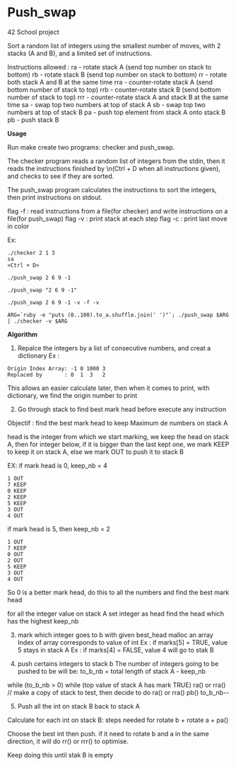

# Push_swap
42 School project

Sort a random list of integers using the smallest number of moves, with 2 stacks (A and B), and a limited set of instructions.

Instructions allowed :
ra - rotate stack A (send top number on stack to bottom)
rb - rotate stack B (send top number on stack to bottom)
rr - rotate both stack A and B at the same time
rra - counter-rotate stack A (send bottom number of stack to top)
rrb - counter-rotate stack B (send bottom number of stack to top)
rrr - counter-rotate stack A and stack B at the same time
sa - swap top two numbers at top of stack A
sb - swap top two numbers at top of stack B
pa - push top element from stack A onto stack B
pb - push stack B

**Usage**

Run make
create two programs: checker and push_swap.

The checker program reads a random list of integers from the stdin,
then it reads the instructions finished by \n(Ctrl + D when all instructions given),  and checks to see if they are sorted.

The push_swap program calculates the instructions to sort the integers, then print instructions on stdout.

flag -f : read instructions from a file(for checker) and write instructions on a file(for push_swap)
flag -v : print stack at each step
flag -c : print last move in color

Ex:
```
./checker 2 1 3
sa
<Ctrl + D>

./push_swap 2 6 9 -1

./push_swap "2 6 9 -1"

./push_swap 2 6 9 -1 -v -f -v

ARG=`ruby -e "puts (0..100).to_a.shuffle.join(' ')"`; ./push_swap $ARG | ./checker -v $ARG

```

**Algorithm**

1. Repalce the integers by a list of consecutive numbers, and creat a dictionary
Ex :
```
Origin Index Array: -1 0 1000 3
Replaced by    	  : 0  1  3   2
```

This allows an easier calculate later, then when it comes to print, with dictionary, we find the origin number to print

2. Go through stack to find best mark head before execute any instruction

Objectif : find the best mark head to keep Maximum de numbers on stack A

head is the integer from which we start marking, we keep the head on stack A, then for integer below,
if it is bigger than the last kept one, we mark KEEP to keep it on stack A,
else we mark OUT to push it to stack B

EX:
if mark head is 0, keep_nb = 4

```
1 OUT
7 KEEP
0 KEEP
2 KEEP
5 KEEP
3 OUT
4 OUT
```

if mark head is 5, then keep_nb = 2
```
1 OUT
7 KEEP
0 OUT
2 OUT
5 KEEP
3 OUT
4 OUT
```

So 0 is a better mark head, do this to all the numbers and find the best mark head

for all the integer value on stack A
	set integer as head
	find the head which has the highest keep_nb

3. mark which integer goes to b with given best_head
malloc an array
Index of array corresponds to value of int
Ex :  if marks[5] = TRUE,  value 5 stays in stack A
Ex :  if marks[4] = FALSE, value 4 will go to stak B

4. push certains integers to stack b
The number of integers going to be pushed to be will be: to_b_nb = total length of stack A - keep_nb

while (to_b_nb > 0)
	while (top value of stack A has mark TRUE)
		ra() or rra() // make a copy of stack to test, then decide to do ra() or rra()
	pb()
	to_b_nb--


5. Push all the int on stack B back to stack A

Calculate for each int on stack B:
steps needed for rotate b + rotate a + pa()

Choose the best int then push.
if it need to rotate b and a in the same direction,
it will do rr() or rrr() to optimise.

Keep doing this until stak B is empty
